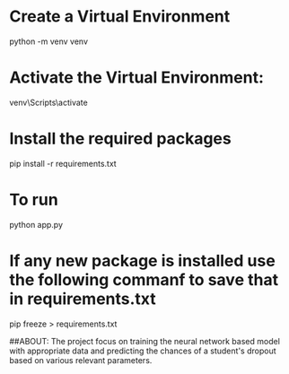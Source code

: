 # Create a Virtual Environment
python -m venv venv

# Activate the Virtual Environment:
venv\Scripts\activate

# Install the required packages
pip install -r requirements.txt

# To run
python app.py

# If any new package is installed use the following commanf to save that in requirements.txt
pip freeze > requirements.txt

##ABOUT:
The project focus on training the neural network based model with appropriate data and predicting the chances of a student's dropout based on various relevant parameters.
